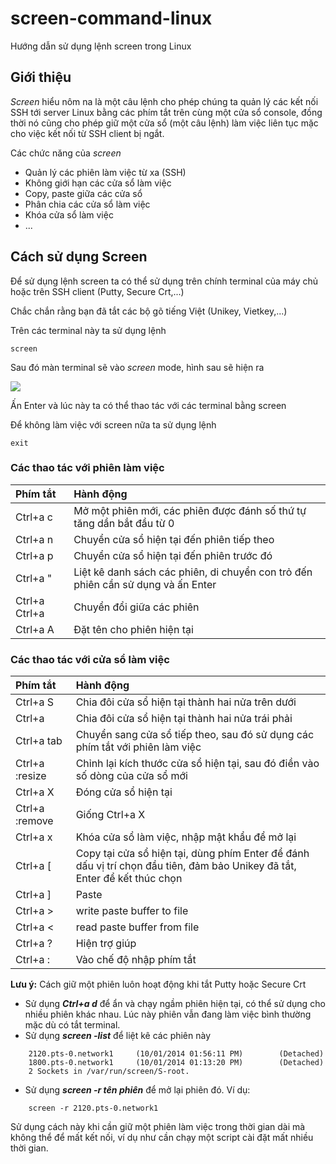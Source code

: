 # screen-command-linux

Hướng dẫn sử dụng lệnh screen trong Linux

## Giới thiệu

_Screen_ hiểu nôm na là một câu lệnh cho phép chúng ta quản lý các kết nối SSH tới server Linux bằng các phím tắt trên cùng một cửa sổ console, đồng thời nó cũng cho phép giữ một cửa sổ \(một câu lệnh\) làm việc liên tục mặc cho việc kết nối từ SSH client bị ngắt.

Các chức năng của _screen_

* Quản lý các phiên làm việc từ xa \(SSH\)
* Không giới hạn các cửa sổ làm việc
* Copy, paste giữa các cửa sổ
* Phân chia các cửa sổ làm việc
* Khóa cửa sổ làm việc
* ...

## Cách sử dụng Screen

Để sử dụng lệnh screen ta có thể sử dụng trên chính terminal của máy chủ hoặc trên SSH client \(Putty, Secure Crt,...\)

Chắc chắn rằng bạn đã tắt các bộ gõ tiếng Việt \(Unikey, Vietkey,...\)

Trên các terminal này ta sử dụng lệnh

```text
screen
```

Sau đó màn terminal sẽ vào _screen_ mode, hình sau sẽ hiện ra

![](http://i.imgur.com/WmYhjlv.png)

Ấn Enter và lúc này ta có thể thao tác với các terminal bằng screen

Để không làm việc với screen nữa ta sử dụng lệnh

```text
exit
```

### Các thao tác với phiên làm việc

| Phím tắt | Hành động |
| :--- | :--- |
| Ctrl+a c | Mở một phiên mới, các phiên được đánh số thứ tự tăng dần bắt đầu từ 0 |
| Ctrl+a n | Chuyển cửa sổ hiện tại đến phiên tiếp theo |
| Ctrl+a p | Chuyển cửa sổ hiện tại đến phiên trước đó |
| Ctrl+a " | Liệt kê danh sách các phiên, di chuyển con trỏ đến phiên cần sử dụng và ấn Enter |
| Ctrl+a Ctrl+a | Chuyển đổi giữa các phiên |
| Ctrl+a A | Đặt tên cho phiên hiện tại |

### Các thao tác với cửa sổ làm việc

| Phím tắt | Hành động |  
| :--- | :--- | 
| Ctrl+a S | Chia đôi cửa sổ hiện tại thành hai nửa trên dưới |  
| Ctrl+a | Chia đôi cửa sổ hiện tại thành hai nửa trái phải |
| Ctrl+a tab | Chuyển sang cửa sổ tiếp theo, sau đó sử dụng các phím tắt với phiên làm việc |
| Ctrl+a :resize | Chỉnh lại kích thước cửa sổ hiện tại, sau đó điền vào số dòng của cửa sổ mới |
| Ctrl+a X | Đóng cửa sổ hiện tại |
| Ctrl+a :remove | Giống Ctrl+a X |
| Ctrl+a x | Khóa cửa sổ làm việc, nhập mật khẩu để mở lại |
| Ctrl+a \[ | Copy tại cửa sổ hiện tại, dùng phím Enter để đánh dấu vị trí chọn đầu tiên, đảm bảo Unikey đã tắt, Enter để kết thúc chọn |
| Ctrl+a \] | Paste |
| Ctrl+a &gt; | write paste buffer to file |
| Ctrl+a &lt; | read paste buffer from file |
| Ctrl+a ? | Hiện trợ giúp |
| Ctrl+a : | Vào chế độ nhập phím tắt |

**Lưu ý:** Cách giữ một phiên luôn hoạt động khi tắt Putty hoặc Secure Crt

* Sử dụng _**Ctrl+a d**_ để ẩn và chạy ngầm phiên hiện tại, có thể sử dụng cho nhiều phiên khác nhau. Lúc này phiên vẫn đang làm việc bình thường mặc dù có tắt terminal.
* Sử dụng _**screen -list**_ để liệt kê các phiên này

```text
    2120.pts-0.network1     (10/01/2014 01:56:11 PM)        (Detached)
    1800.pts-0.network1     (10/01/2014 01:13:20 PM)        (Detached)
    2 Sockets in /var/run/screen/S-root.
```

* Sử dụng _**screen -r tên phiên**_ để mở lại phiên đó. Ví dụ:

```text
    screen -r 2120.pts-0.network1
```

Sử dụng cách này khi cần giữ một phiên làm việc trong thời gian dài mà không thể để mất kết nối, ví dụ như cần chạy một script cài đặt mất nhiều thời gian.

